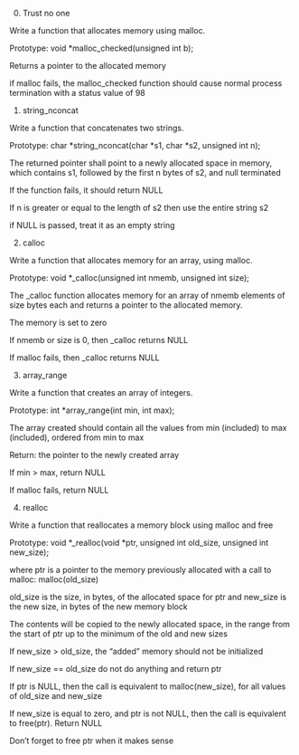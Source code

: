 0. Trust no one
		
Write a function that allocates memory using malloc.
		
Prototype: void *malloc_checked(unsigned int b);
		
Returns a pointer to the allocated memory
				
if malloc fails, the malloc_checked function should cause normal process termination with a status value of 98
		

1. string_nconcat
		
Write a function that concatenates two strings.
		
Prototype: char *string_nconcat(char *s1, char *s2, unsigned int n);
		
The returned pointer shall point to a newly allocated space in memory, which contains s1, followed by the first n bytes of s2, and null terminated
		
If the function fails, it should return NULL
				
If n is greater or equal to the length of s2 then use the entire string s2
		
if NULL is passed, treat it as an empty string
		

2. calloc
		
Write a function that allocates memory for an array, using malloc.
		
Prototype: void *_calloc(unsigned int nmemb, unsigned int size);
		
The _calloc function allocates memory for an array of nmemb elements of size bytes each and returns a pointer to the allocated memory.
		
The memory is set to zero
		
If nmemb or size is 0, then _calloc returns NULL
				
If malloc fails, then _calloc returns NULL
		

3. array_range
		
Write a function that creates an array of integers.
		
Prototype: int *array_range(int min, int max);
		
The array created should contain all the values from min (included) to max (included), ordered from min to max
		
Return: the pointer to the newly created array
		
If min > max, return NULL
				
If malloc fails, return NULL
		

4. realloc
		
Write a function that reallocates a memory block using malloc and free
		
Prototype: void *_realloc(void *ptr, unsigned int old_size, unsigned int new_size);
			
where ptr is a pointer to the memory previously allocated with a call to malloc: malloc(old_size)
	
old_size is the size, in bytes, of the allocated space for ptr and new_size is the new size, in bytes of the new memory block
		
The contents will be copied to the newly allocated space, in the range from the start of ptr up to the minimum of the old and new sizes
		
If new_size > old_size, the “added” memory should not be initialized
		
If new_size == old_size do not do anything and return ptr
		
If ptr is NULL, then the call is equivalent to malloc(new_size), for all values of old_size and new_size
		
If new_size is equal to zero, and ptr is not NULL, then the call is equivalent to free(ptr). Return NULL		
		
Don’t forget to free ptr when it makes sense
		

